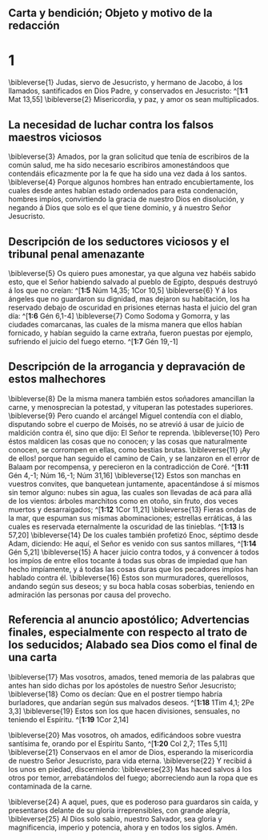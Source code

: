 ## Carta y bendición; Objeto y motivo de la redacción
# 1 
\bibleverse{1} Judas, siervo de Jesucristo, y hermano de Jacobo, á los llamados, santificados en Dios Padre, y conservados en Jesucristo: ^[**1:1** Mat 13,55] \bibleverse{2} Misericordia, y paz, y amor os sean multiplicados. 


## La necesidad de luchar contra los falsos maestros viciosos
\bibleverse{3} Amados, por la gran solicitud que tenía de escribiros de la común salud, me ha sido necesario escribiros amonestándoos que contendáis eficazmente por la fe que ha sido una vez dada á los santos. \bibleverse{4} Porque algunos hombres han entrado encubiertamente, los cuales desde antes habían estado ordenados para esta condenación, hombres impíos, convirtiendo la gracia de nuestro Dios en disolución, y negando á Dios que solo es el que tiene dominio, y á nuestro Señor Jesucristo. 

## Descripción de los seductores viciosos y el tribunal penal amenazante
\bibleverse{5} Os quiero pues amonestar, ya que alguna vez habéis sabido esto, que el Señor habiendo salvado al pueblo de Egipto, después destruyó á los que no creían: ^[**1:5** Núm 14,35; 1Cor 10,5] \bibleverse{6} Y á los ángeles que no guardaron su dignidad, mas dejaron su habitación, los ha reservado debajo de oscuridad en prisiones eternas hasta el juicio del gran día: ^[**1:6** Gén 6,1-4] \bibleverse{7} Como Sodoma y Gomorra, y las ciudades comarcanas, las cuales de la misma manera que ellos habían fornicado, y habían seguido la carne extraña, fueron puestas por ejemplo, sufriendo el juicio del fuego eterno. ^[**1:7** Gén 19,-1] 
  

## Descripción de la arrogancia y depravación de estos malhechores
\bibleverse{8} De la misma manera también estos soñadores amancillan la carne, y menosprecian la potestad, y vituperan las potestades superiores. \bibleverse{9} Pero cuando el arcángel Miguel contendía con el diablo, disputando sobre el cuerpo de Moisés, no se atrevió á usar de juicio de maldición contra él, sino que dijo: El Señor te reprenda. \bibleverse{10} Pero éstos maldicen las cosas que no conocen; y las cosas que naturalmente conocen, se corrompen en ellas, como bestias brutas. \bibleverse{11} ¡Ay de ellos! porque han seguido el camino de Caín, y se lanzaron en el error de Balaam por recompensa, y perecieron en la contradicción de Coré. ^[**1:11** Gén 4,-1; Núm 16,-1; Núm 31,16] \bibleverse{12} Estos son manchas en vuestros convites, que banquetean juntamente, apacentándose á sí mismos sin temor alguno: nubes sin agua, las cuales son llevadas de acá para allá de los vientos: árboles marchitos como en otoño, sin fruto, dos veces muertos y desarraigados; ^[**1:12** 1Cor 11,21] \bibleverse{13} Fieras ondas de la mar, que espuman sus mismas abominaciones; estrellas erráticas, á las cuales es reservada eternalmente la oscuridad de las tinieblas. ^[**1:13** Is 57,20] \bibleverse{14} De los cuales también profetizó Enoc, séptimo desde Adam, diciendo: He aquí, el Señor es venido con sus santos millares, ^[**1:14** Gén 5,21] \bibleverse{15} A hacer juicio contra todos, y á convencer á todos los impíos de entre ellos tocante á todas sus obras de impiedad que han hecho impíamente, y á todas las cosas duras que los pecadores impíos han hablado contra él. \bibleverse{16} Estos son murmuradores, querellosos, andando según sus deseos; y su boca habla cosas soberbias, teniendo en admiración las personas por causa del provecho. 
   

## Referencia al anuncio apostólico; Advertencias finales, especialmente con respecto al trato de los seducidos; Alabado sea Dios como el final de una carta
\bibleverse{17} Mas vosotros, amados, tened memoria de las palabras que antes han sido dichas por los apóstoles de nuestro Señor Jesucristo; \bibleverse{18} Como os decían: Que en el postrer tiempo habría burladores, que andarían según sus malvados deseos. ^[**1:18** 1Tim 4,1; 2Pe 3,3] \bibleverse{19} Estos son los que hacen divisiones, sensuales, no teniendo el Espíritu. ^[**1:19** 1Cor 2,14] 
 

\bibleverse{20} Mas vosotros, oh amados, edificándoos sobre vuestra santísima fe, orando por el Espíritu Santo, ^[**1:20** Col 2,7; 1Tes 5,11] \bibleverse{21} Conservaos en el amor de Dios, esperando la misericordia de nuestro Señor Jesucristo, para vida eterna. \bibleverse{22} Y recibid á los unos en piedad, discerniendo: \bibleverse{23} Mas haced salvos á los otros por temor, arrebatándolos del fuego; aborreciendo aun la ropa que es contaminada de la carne. 


\bibleverse{24} A aquel, pues, que es poderoso para guardaros sin caída, y presentaros delante de su gloria irreprensibles, con grande alegría, \bibleverse{25} Al Dios solo sabio, nuestro Salvador, sea gloria y magnificencia, imperio y potencia, ahora y en todos los siglos. Amén. 